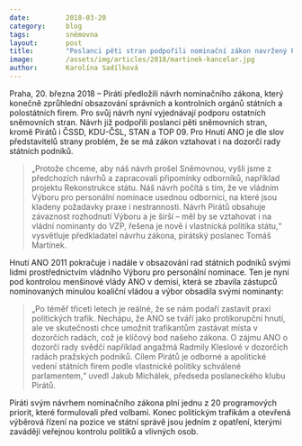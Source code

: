 ```yaml
---
date:         2018-03-20
category:     blog
tags:         sněmovna
layout:       post
title:        "Poslanci pěti stran podpořili nominační zákon navržený Piráty. Narozdíl od návrhu ANO by překazil “trafiky” v dozorčích radách"
image:        /assets/img/articles/2018/martinek-kancelar.jpg
author:       Karolína Sadílková
---
```


Praha, 20. března 2018 – Piráti předložili návrh nominačního zákona, který konečně zprůhlední obsazování správních a kontrolních orgánů státních a polostátních firem. Pro svůj návrh nyní vyjednávají podporu ostatních sněmovních stran. Návrh již podpořili poslanci pěti sněmovních stran, kromě Pirátů i ČSSD, KDU-ČSL, STAN a TOP 09. Pro Hnutí ANO je dle slov představitelů strany problém, že se má zákon vztahovat i na dozorčí rady státních podniků.

> „Protože chceme, aby náš návrh prošel Sněmovnou, vyšli jsme z předchozích návrhů a zapracovali připomínky odborníků, například projektu Rekonstrukce státu. Náš návrh počítá s tím, že ve vládním Výboru pro personální nominace usednou odborníci, na které jsou kladeny požadavky praxe i nestrannosti. Návrh Pirátů obsahuje závaznost rozhodnutí Výboru a je širší – měl by se vztahovat i na vládní nominanty do VZP, řešena je nově i vlastnická politika státu,“ vysvětluje předkladatel návrhu zákona, pirátský poslanec Tomáš Martínek.

Hnutí ANO 2011 pokračuje i nadále v obsazování rad státních podniků svými lidmi prostřednictvím vládního Výboru pro personální nominace. Ten je nyní pod kontrolou menšinové vlády ANO v demisi, která se zbavila zástupců nominovaných minulou koaliční vládou a výbor obsadila svými nominanty: 

> „Po téměř třiceti letech je reálné, že se nám podaří zastavit praxi politických trafik. Nechápu, že ANO se tváří jako protikorupční hnutí, ale ve skutečnosti chce umožnit trafikantům zastávat místa v dozorčích radách, což je klíčový bod našeho zákona. O zájmu ANO o dozorčí rady svědčí například angažmá Radmily Kleslové v dozorčích radách pražských podniků. Cílem Pirátů je odborné a apolitické vedení státních firem podle vlastnické politiky schválené parlamentem,“ uvedl Jakub Michálek, předseda poslaneckého klubu Pirátů.

Piráti svým návrhem nominačního zákona plní jednu z 20 programových priorit, které formulovali před volbami. Konec politickým trafikám a otevřená výběrová řízení na pozice ve státní správě jsou jedním z opatření, kterými zavádějí veřejnou kontrolu politiků a vlivných osob.
